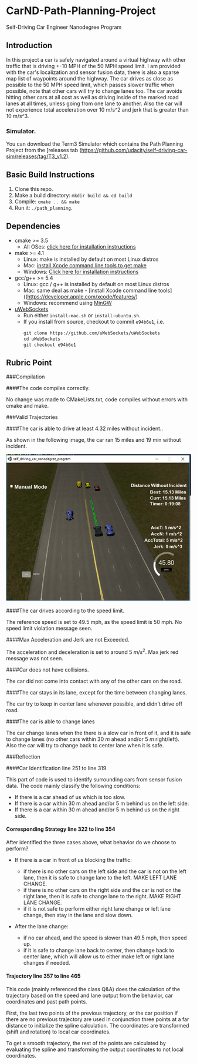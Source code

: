 # CarND-Path-Planning-Project
Self-Driving Car Engineer Nanodegree Program

## Introduction
In this project a car is safely navigated around a virtual highway with other traffic that is driving +-10 MPH of the 50 MPH speed limit. I am provided with the car's localization and sensor fusion data, there is also a sparse map list of waypoints around the highway. The car drives as close as possible to the 50 MPH speed limit, which passes slower traffic when possible, note that other cars will try to change lanes too. The car avoids hitting other cars at all cost as well as driving inside of the marked road lanes at all times, unless going from one lane to another. Also the car will not experience total acceleration over 10 m/s^2 and jerk that is greater than 10 m/s^3.

   
### Simulator.
You can download the Term3 Simulator which contains the Path Planning Project from the [releases tab (https://github.com/udacity/self-driving-car-sim/releases/tag/T3_v1.2).

## Basic Build Instructions

1. Clone this repo.
2. Make a build directory: `mkdir build && cd build`
3. Compile: `cmake .. && make`
4. Run it: `./path_planning`.

## Dependencies

* cmake >= 3.5
  * All OSes: [click here for installation instructions](https://cmake.org/install/)
* make >= 4.1
  * Linux: make is installed by default on most Linux distros
  * Mac: [install Xcode command line tools to get make](https://developer.apple.com/xcode/features/)
  * Windows: [Click here for installation instructions](http://gnuwin32.sourceforge.net/packages/make.htm)
* gcc/g++ >= 5.4
  * Linux: gcc / g++ is installed by default on most Linux distros
  * Mac: same deal as make - [install Xcode command line tools]((https://developer.apple.com/xcode/features/)
  * Windows: recommend using [MinGW](http://www.mingw.org/)
* [uWebSockets](https://github.com/uWebSockets/uWebSockets)
  * Run either `install-mac.sh` or `install-ubuntu.sh`.
  * If you install from source, checkout to commit `e94b6e1`, i.e.
    ```
    git clone https://github.com/uWebSockets/uWebSockets 
    cd uWebSockets
    git checkout e94b6e1
    ```

## Rubric Point

###Compilation

####The code compiles correctly.

No change was made to CMakeLists.txt, code compiles without errors with cmake and make.

###Valid Trajectories

####The car is able to drive at least 4.32 miles without incident..

As shown in the following image, the car ran 15 miles and 19 min without incident.

![image](/img_videos/car_no_incident.png)


####The car drives according to the speed limit.

The reference speed is set to 49.5 mph, as the speed limit is 50 mph. No speed limit violation message seen.

####Max Acceleration and Jerk are not Exceeded.

The acceleration and deceleration is set to around 5 $m/s^2$. Max jerk red message was not seen.

####Car does not have collisions.

The car did not come into contact with any of the other cars on the road.

####The car stays in its lane, except for the time between changing lanes.

The car try to keep in center lane whenever possible, and didn't drive off road.

####The car is able to change lanes

The car change lanes when the there is a slow car in front of it, and it is safe to change lanes (no other cars within 30 $m$ ahead and/or 5 $m$ right/left). Also the car will try to change back to center lane when it is safe.

###Reflection

####Car Identification line 251 to line 319

This part of code is used to identify surrounding cars from sensor fusion data. The code mainly classify the following conditions:

* If there is a car ahead of us which is too slow.
* If there is a car within 30 m ahead and/or 5 m behind us on the left side.
* If there is a car within 30 m ahead and/or 5 m behind us on the right side.

#### Corresponding Strategy line 322 to line 354
After identified the three cases above, what behavior do we choose to perform?

* If there is a car in front of us blocking the traffic:
	* if there is no other cars on the left side and the car is not on the left lane, then it is safe to change lane to the left. MAKE LEFT LANE CHANGE.
	* if there is no other cars on the right side and the car is not on the right lane, then it is safe to change lane to the right. MAKE RIGHT LANE CHANGE.
	* if it is not safe to perform either right lane change or left lane change, then stay in the lane and slow down.

* After the lane change:
	* if no car ahead, and the speed is slower than 49.5 mph, then speed up.
	* if it is safe to change lane back to center, then change back to center lane, which will allow us to either make left or right lane changes if needed.

#### Trajectory line 357 to line 465

This code (mainly referenced the class Q&A) does the calculation of the trajectory based on the speed and lane output from the behavior, car coordinates and past path points.

First, the last two points of the previous trajectory, or the car position if there are no previous trajectory are used in conjunction three points at a far distance to initialize the spline calculation. The coordinates are transformed (shift and rotation) to local car coordinates.

To get a smooth trajectory, the rest of the points are calculated by evaluating the spline and transforming the output coordinates to not local coordinates.


